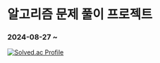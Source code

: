 # 알고리즘 문제 풀이 프로젝트

### 2024-08-27 ~

  <!--Solved.ac-->
  [![Solved.ac Profile](http://mazassumnida.wtf/api/v2/generate_badge?boj=fridayfreebie)](https://solved.ac/fridayfreebie/)
